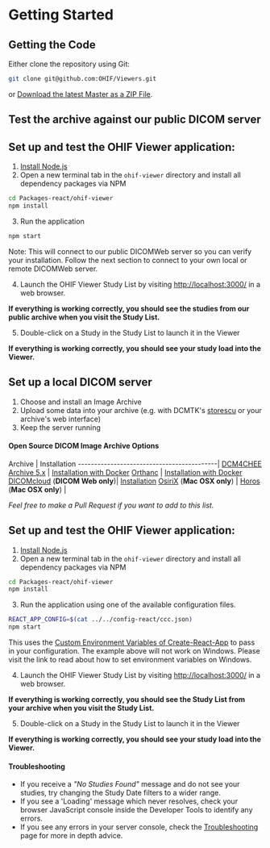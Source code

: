 # Getting Started

## Getting the Code

Either clone the repository using Git:

````bash
git clone git@github.com:OHIF/Viewers.git
````

or [Download the latest Master as a ZIP File](https://github.com/OHIF/Viewers/archive/master.zip).

## Test the archive against our public DICOM server

## Set up and test the OHIF Viewer application:
1. [Install Node.js](https://nodejs.org/en/)
2. Open a new terminal tab in the `ohif-viewer` directory and install all dependency packages via NPM

  ````bash
  cd Packages-react/ohif-viewer
  npm install
  ````

3. Run the application

  ````bash
  npm start
  ````

Note: This will connect to our public DICOMWeb server so you can verify your installation. Follow the next section to connect to your own local or remote DICOMWeb server.

4. Launch the OHIF Viewer Study List by visiting [http://localhost:3000/](http://localhost:3000/) in a web browser.

**If everything is working correctly, you should see the studies from our public archive when you visit the Study List.**

5. Double-click on a Study in the Study List to launch it in the Viewer

  **If everything is working correctly, you should see your study load into the Viewer.**

## Set up a local DICOM server

1. Choose and install an Image Archive
2. Upload some data into your archive (e.g. with DCMTK's [storescu](http://support.dcmtk.org/docs/storescu.html) or your archive's web interface)
3. Keep the server running

#### Open Source DICOM Image Archive Options

Archive                                    | Installation
-------------------------------------------|
[DCM4CHEE Archive 5.x](https://github.com/dcm4che/dcm4chee-arc-light) | [Installation with Docker](https://github.com/dcm4che/dcm4chee-arc-light/wiki/Running-on-Docker)
[Orthanc](https://www.orthanc-server.com/) | [Installation with Docker](http://book.orthanc-server.com/users/docker.html)
[DICOMcloud](https://github.com/DICOMcloud/DICOMcloud) (**DICOM Web only**)| [Installation](https://github.com/DICOMcloud/DICOMcloud#running-the-code)
[OsiriX](http://www.osirix-viewer.com/) (**Mac OSX only**) |
[Horos](https://www.horosproject.org/)  (**Mac OSX only**) |

*Feel free to make a Pull Request if you want to add to this list.*

## Set up and test the OHIF Viewer application:
1. [Install Node.js](https://nodejs.org/en/)
2. Open a new terminal tab in the `ohif-viewer` directory and install all dependency packages via NPM

  ````bash
  cd Packages-react/ohif-viewer
  npm install
  ````

3. Run the application using one of the available configuration files.

  ````bash
  REACT_APP_CONFIG=$(cat ../../config-react/ccc.json)
  npm start
  ````

  This uses the [Custom Environment Variables of Create-React-App](https://facebook.github.io/create-react-app/docs/adding-custom-environment-variables) to pass in your configuration. The example above will not work on Windows. Please visit the link to read about how to set environment variables on Windows.

4. Launch the OHIF Viewer Study List by visiting [http://localhost:3000/](http://localhost:3000/) in a web browser.

  **If everything is working correctly, you should see the Study List from your archive when you visit the Study List.**

5. Double-click on a Study in the Study List to launch it in the Viewer

  **If everything is working correctly, you should see your study load into the Viewer.**

#### Troubleshooting
* If you receive a *"No Studies Found"* message and do not see your studies, try changing the Study Date filters to a wider range.
* If you see a 'Loading' message which never resolves, check your browser JavaScript console inside the Developer Tools to identify any errors.
* If you see any errors in your server console, check the [Troubleshooting](../troubleshooting.md) page for more in depth advice.
